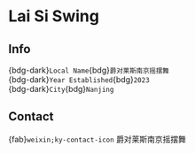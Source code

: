 # Lai Si Swing

## Info

{bdg-dark}`Local Name`{bdg}`爵对莱斯南京摇摆舞`  
{bdg-dark}`Year Established`{bdg}`2023`  
{bdg-dark}`City`{bdg}`Nanjing`  

## Contact

{fab}`weixin;ky-contact-icon` 爵对莱斯南京摇摆舞  
